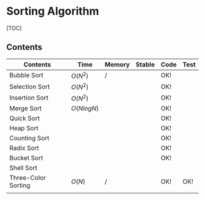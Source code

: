 # Sorting Algorithm



[TOC]



## Contents

| Contents            | Time       | Memory | Stable | Code | Test |
| ------------------- | ---------- | ------ | ------ | ---- | ---- |
| Bubble Sort         | $O(N^2)$   | $/$    |        | OK!  |      |
| Selection Sort      | $O(N^2)$   |        |        | OK!  |      |
| Insertion Sort      | $O(N^2)$   |        |        | OK!  |      |
| Merge Sort          | $O(NlogN)$ |        |        | OK!  |      |
| Quick Sort          |            |        |        | OK!  |      |
| Heap Sort           |            |        |        | OK!  |      |
| Counting Sort       |            |        |        | OK!  |      |
| Radix Sort          |            |        |        | OK!  |      |
| Bucket Sort         |            |        |        | OK!  |      |
| Shell Sort          |            |        |        |      |      |
| Three-Color Sorting | $O(N)$     | $/$    |        | OK!  | OK!  |
|                     |            |        |        |      |      |

